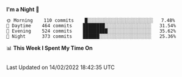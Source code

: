 <!--START_SECTION:waka-->
**I'm a Night 🦉** 

```text
🌞 Morning    110 commits    █░░░░░░░░░░░░░░░░░░░░░░░░   7.48% 
🌆 Daytime    464 commits    ████████░░░░░░░░░░░░░░░░░   31.54% 
🌃 Evening    524 commits    █████████░░░░░░░░░░░░░░░░   35.62% 
🌙 Night      373 commits    ██████░░░░░░░░░░░░░░░░░░░   25.36%

```


📊 **This Week I Spent My Time On** 

```text
```


 Last Updated on 14/02/2022 18:42:35 UTC
<!--END_SECTION:waka-->
